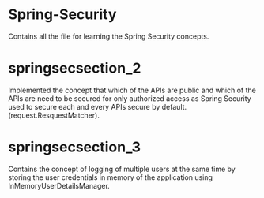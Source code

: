 # Spring-Security
Contains all the file for learning the Spring Security concepts.

# springsecsection_2
Implemented the concept that which of the APIs are public and which of the APIs are need to be secured for only authorized access as Spring Security used to secure each and every APIs secure by default. (request.ResquestMatcher).

# springsecsection_3
Contains the concept of logging of multiple users at the same time by storing the user credentials in memory of the application using InMemoryUserDetailsManager.
